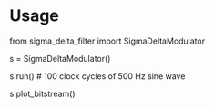 # Usage

from sigma_delta_filter import SigmaDeltaModulator

s = SigmaDeltaModulator()

s.run() # 100 clock cycles of 500 Hz sine wave

s.plot_bitstream()
